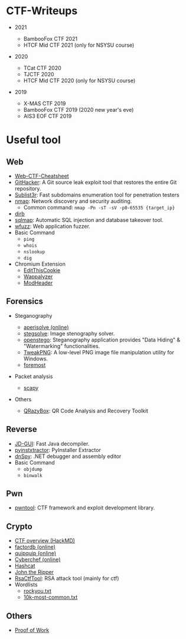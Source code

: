 # CTF-Writeups

- 2021
	- BambooFox CTF 2021
	- HTCF Mid CTF 2021 (only for NSYSU course)

- 2020
    - TCat CTF 2020
	- TJCTF 2020
    - HTCF Mid CTF 2020 (only for NSYSU course)

- 2019
    - X-MAS CTF 2019
    - BambooFox CTF 2019 (2020 new year's eve)
    - AIS3 EOF CTF 2019


# Useful tool

## Web
- [Web-CTF-Cheatsheet](https://github.com/w181496/Web-CTF-Cheatsheet)
- [GitHacker](https://github.com/WangYihang/GitHacker): A Git source leak exploit tool that restores the entire Git repository.
- [Sublist3r](https://github.com/aboul3la/Sublist3r): Fast subdomains enumeration tool for penetration testers
- [nmap](https://github.com/nmap/nmap): Network discovery and security auditing.
	- Common command: `nmap -Pn -sT -sV -p0-65535 {target_ip}`
- [dirb](https://github.com/zardus/ctf-tools/blob/master/dirb/install)
- [sqlmap](https://github.com/sqlmapproject/sqlmap): Automatic SQL injection and database takeover tool.
- [wfuzz](https://github.com/xmendez/wfuzz): Web application fuzzer.
- Basic Command 
	- `ping`
	- `whois`
	- `nslookup`
	- `dig`
- Chromium Extension
	- [EditThisCookie](https://chrome.google.com/webstore/detail/editthiscookie/fngmhnnpilhplaeedifhccceomclgfbg)
	- [Wappalyzer](https://chrome.google.com/webstore/detail/wappalyzer/gppongmhjkpfnbhagpmjfkannfbllamg)
	- [ModHeader](https://chrome.google.com/webstore/detail/modheader/idgpnmonknjnojddfkpgkljpfnnfcklj)

## Forensics
- Steganography
	- [aperisolve (online)](https://aperisolve.fr/)
	- [stegsolve](https://github.com/zardus/ctf-tools/tree/master/stegsolve): Image stenography solver.
	- [openstego](https://github.com/syvaidya/openstego): Steganography application provides "Data Hiding" & "Watermarking" functionalities.
	- [TweakPNG](https://github.com/jsummers/tweakpng): A low-level PNG image file manipulation utility for Windows.
	- [foremost](http://foremost.sourceforge.net)

- Packet analysis
	- [scapy](https://scapy.net)
- Others
	- [QRazyBox](https://merricx.github.io/qrazybox/): QR Code Analysis and Recovery Toolkit

## Reverse
- [JD-GUI](http://java-decompiler.github.io): Fast Java decompiler.
- [pyinstxtractor](https://github.com/extremecoders-re/pyinstxtractor): PyInstaller Extractor
- [dnSpy](https://github.com/dnSpy/dnSpy): .NET debugger and assembly editor
- Basic Command 
	- `objdump`
	- `binwalk`

## Pwn
- [pwntool](https://github.com/Gallopsled/pwntools): CTF framework and exploit development library.

## Crypto
- [CTF overview (HackMD)](https://hackmd.io/@n2bzaPikTJOQuazqdQUyWg/ByAYpG-zZ)
- [factordb (online)](http://www.factordb.com/index.php)
- [quipquip (online)](https://quipqiup.com)
- [Cyberchef (online)](https://gchq.github.io/CyberChef/)
- [Hashcat](https://hashcat.net/hashcat/)
- [John the Ripper](https://github.com/openwall/john)
- [RsaCtfTool](https://github.com/Ganapati/RsaCtfTool): RSA attack tool (mainly for ctf)
- Wordlists
	- [rockyou.txt](https://github.com/praetorian-inc/Hob0Rules/blob/master/wordlists/rockyou.txt.gz)
	- [10k-most-common.txt](https://github.com/danielmiessler/SecLists/blob/master/Passwords/Common-Credentials/10k-most-common.txt)

## Others
- [Proof of Work](https://balsn.tw/proof-of-work/)
